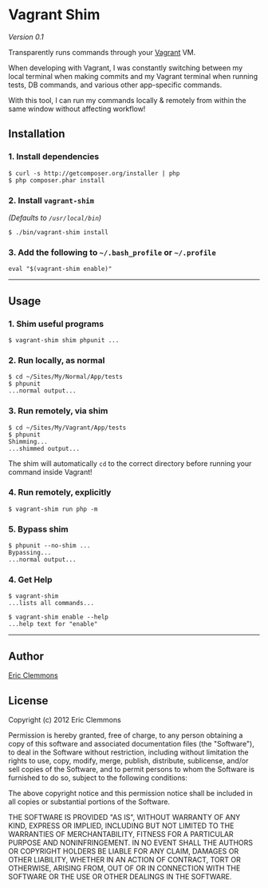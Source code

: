 # Vagrant Shim

_Version 0.1_

Transparently runs commands through your [Vagrant](http://vagrantup.com/) VM.

When developing with Vagrant, I was constantly switching between my local terminal
when making commits and my Vagrant terminal when running tests, DB commands,
and various other app-specific commands.

With this tool, I can run my commands locally & remotely from within the same window
without affecting workflow!


## Installation

### 1. Install dependencies

    $ curl -s http://getcomposer.org/installer | php
    $ php composer.phar install


### 2. Install `vagrant-shim`

_(Defaults to `/usr/local/bin`)_

    $ ./bin/vagrant-shim install


### 3. Add the following to `~/.bash_profile` or `~/.profile`

    eval "$(vagrant-shim enable)"


- - -


## Usage

### 1. Shim useful programs

    $ vagrant-shim shim phpunit ...


### 2. Run locally, as normal

	$ cd ~/Sites/My/Normal/App/tests
	$ phpunit
    ...normal output...


### 3. Run remotely, via shim

    $ cd ~/Sites/My/Vagrant/App/tests
    $ phpunit
    Shimming...
    ...shimmed output...

The shim will automatically `cd` to the correct directory before
running your command inside Vagrant!


### 4. Run remotely, explicitly

    $ vagrant-shim run php -m


### 5. Bypass shim

    $ phpunit --no-shim ...
    Bypassing...
    ...normal output...


### 4. Get Help

    $ vagrant-shim
    ...lists all commands...

    $ vagrant-shim enable --help
    ...help text for "enable"


- - -


## Author

[Eric Clemmons](http://github.com/ericclemmons)


## License

Copyright (c) 2012 Eric Clemmons

Permission is hereby granted, free of charge, to any person obtaining a copy
of this software and associated documentation files (the "Software"), to deal
in the Software without restriction, including without limitation the rights
to use, copy, modify, merge, publish, distribute, sublicense, and/or sell
copies of the Software, and to permit persons to whom the Software is furnished
to do so, subject to the following conditions:

The above copyright notice and this permission notice shall be included in all
copies or substantial portions of the Software.

THE SOFTWARE IS PROVIDED "AS IS", WITHOUT WARRANTY OF ANY KIND, EXPRESS OR
IMPLIED, INCLUDING BUT NOT LIMITED TO THE WARRANTIES OF MERCHANTABILITY,
FITNESS FOR A PARTICULAR PURPOSE AND NONINFRINGEMENT. IN NO EVENT SHALL THE
AUTHORS OR COPYRIGHT HOLDERS BE LIABLE FOR ANY CLAIM, DAMAGES OR OTHER
LIABILITY, WHETHER IN AN ACTION OF CONTRACT, TORT OR OTHERWISE, ARISING FROM,
OUT OF OR IN CONNECTION WITH THE SOFTWARE OR THE USE OR OTHER DEALINGS IN
THE SOFTWARE.
